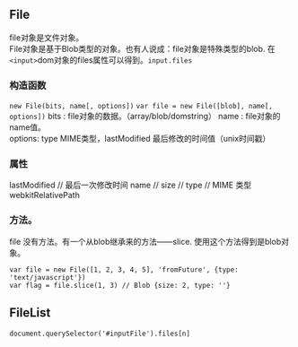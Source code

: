 ## File

file对象是文件对象。  
File对象是基于Blob类型的对象。也有人说成：file对象是特殊类型的blob.
在`<input>`dom对象的files属性可以得到。`input.files`

### 构造函数

`new File(bits, name[, options])`
`var file = new File([blob], name[, options])`
bits : file对象的数据。（array/blob/domstring）
name : file对象的name值。  
options: type MIME类型，lastModified 最后修改的时间值（unix时间戳）

### 属性

lastModified // 最后一次修改时间
name // 
size //
type // MIME 类型
webkitRelativePath 

### 方法。
file 没有方法。有一个从blob继承来的方法——slice.
使用这个方法得到是blob对象。

    var file = new File([1, 2, 3, 4, 5], 'fromFuture', {type: 'text/javascript'})
    var flag = file.slice(1, 3) // Blob {size: 2, type: ''}

## FileList

    document.querySelector('#inputFile').files[n]
